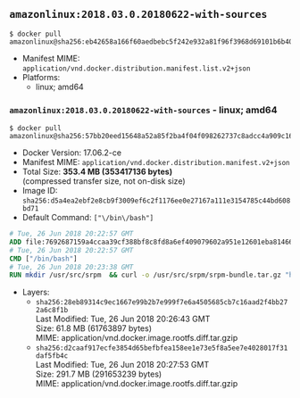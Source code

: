 ## `amazonlinux:2018.03.0.20180622-with-sources`

```console
$ docker pull amazonlinux@sha256:eb42658a166f60aedbebc5f242e932a81f96f3968d69101b6b408c26d48dc526
```

-	Manifest MIME: `application/vnd.docker.distribution.manifest.list.v2+json`
-	Platforms:
	-	linux; amd64

### `amazonlinux:2018.03.0.20180622-with-sources` - linux; amd64

```console
$ docker pull amazonlinux@sha256:57bb20eed15648a52a85f2ba4f04f098262737c8adcc4a909c16697b3eba245a
```

-	Docker Version: 17.06.2-ce
-	Manifest MIME: `application/vnd.docker.distribution.manifest.v2+json`
-	Total Size: **353.4 MB (353417136 bytes)**  
	(compressed transfer size, not on-disk size)
-	Image ID: `sha256:d5a4ea2ebf2e8cb9f3009ef6c2f1176ee0e27167a111e3154785c44bd608bd71`
-	Default Command: `["\/bin\/bash"]`

```dockerfile
# Tue, 26 Jun 2018 20:22:57 GMT
ADD file:7692687159a4ccaa39cf388bf8c8fd8a6ef409079602a951e12601eba8146606 in / 
# Tue, 26 Jun 2018 20:22:57 GMT
CMD ["/bin/bash"]
# Tue, 26 Jun 2018 20:23:38 GMT
RUN mkdir /usr/src/srpm  && curl -o /usr/src/srpm/srpm-bundle.tar.gz "https://amazon-linux-docker-sources.s3-accelerate.amazonaws.com/srpm-bundle.tar.gz?versionId=TMSfeX5bVpqLoqjaGnsKXppJNyKOiXNz"  && echo "b673f0febfbf13a268de6561bfb24c7ab1018632b5d63879cb79a682b8752b36 /usr/src/srpm/srpm-bundle.tar.gz" | sha256sum -c -
```

-	Layers:
	-	`sha256:28eb89314c9ec1667e99b2b7e999f7e6a4505685cb7c16aad2f4bb272a6c8f1b`  
		Last Modified: Tue, 26 Jun 2018 20:26:43 GMT  
		Size: 61.8 MB (61763897 bytes)  
		MIME: application/vnd.docker.image.rootfs.diff.tar.gzip
	-	`sha256:d2caaf917ecfe3854d65befbfea158ee1e73e5f8a5ee7e4028017f31daf5fb4c`  
		Last Modified: Tue, 26 Jun 2018 20:27:53 GMT  
		Size: 291.7 MB (291653239 bytes)  
		MIME: application/vnd.docker.image.rootfs.diff.tar.gzip
